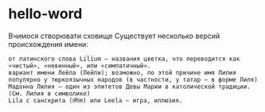 # hello-word
Вчимося створювати сховище
Существует несколько версий происхождения имени:

    от латинского слова Lilium — названия цветка, что переводится как «чистый», «невинный», или «симпатичный».
    вариант имени Лейла (Лейли); возможно, по этой причине имя Лилия популярно у тюркоязычных народов (в частности, у татар — в форме Лиля)
    Мадонна Лилия — один из эпитетов Девы Марии в католической традиции. (См. Лилия в символике)
    Lila с санскрита (लीला) или Leela — игра, иллюзия.
